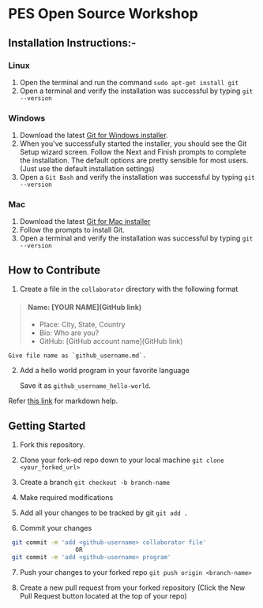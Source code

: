 # PES Open Source Workshop
## Installation Instructions:-

### Linux 
 1. Open the terminal and run the command `sudo apt-get install git`
 2. Open a terminal and verify the installation was successful by typing `git --version`
 
### Windows
  1. Download the latest [Git for Windows installer](https://git-for-windows.github.io/).
  2. When you've successfully started the installer, you should see the Git Setup wizard screen. Follow the Next and Finish prompts   to complete the installation. The default options are pretty sensible for most users.(Just use the default installation settings)
  3. Open a `Git Bash` and verify the installation was successful by typing `git --version`

   
 ### Mac 
 1. Download the latest [Git for Mac installer](https://sourceforge.net/projects/git-osx-installer/files/)
 2. Follow the prompts to install Git.
 3. Open a terminal and verify the installation was successful by typing `git --version`

## How to Contribute
 1. Create a file in the `collaborator` directory with the following format
> #### Name: [YOUR NAME](GitHub link)
> - Place: City, State, Country
> - Bio: Who are you?
> - GitHub: [GitHub account name](GitHub link) 
   
    Give file name as `github_username.md`.
 
 2. Add a hello world program in your favorite language
    
    Save it as `github_username_hello-world`.
  
Refer [this link](https://guides.github.com/features/mastering-markdown/) for markdown help.

## Getting Started

1. Fork this repository.

2. Clone your fork-ed repo down to your local machine  `git clone <your_forked_url>`

3. Create a branch `git checkout -b branch-name`

4. Make required modifications

5. Add all your changes to be tracked by git `git add .`

6. Commit your changes

 ```sh
  git commit -m 'add <github-username> collaborator file'
                    OR
  git commit -m 'add <github-username> program'
 ```

7. Push your changes to your forked repo `git push origin <branch-name>`

8. Create a new pull request from your forked repository (Click the New Pull Request button located at the top of your repo)

